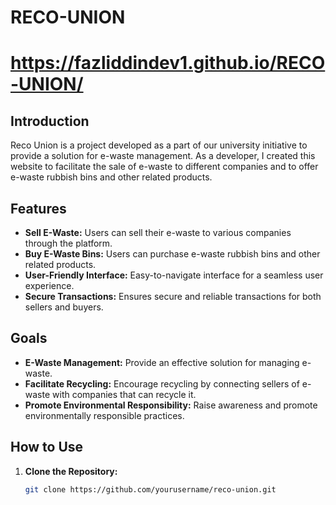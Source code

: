 # RECO-UNION

# https://fazliddindev1.github.io/RECO-UNION/

## Introduction

Reco Union is a project developed as a part of our university initiative to provide a solution for e-waste management. As a developer, I created this website to facilitate the sale of e-waste to different companies and to offer e-waste rubbish bins and other related products.

## Features

- **Sell E-Waste:** Users can sell their e-waste to various companies through the platform.
- **Buy E-Waste Bins:** Users can purchase e-waste rubbish bins and other related products.
- **User-Friendly Interface:** Easy-to-navigate interface for a seamless user experience.
- **Secure Transactions:** Ensures secure and reliable transactions for both sellers and buyers.

## Goals

- **E-Waste Management:** Provide an effective solution for managing e-waste.
- **Facilitate Recycling:** Encourage recycling by connecting sellers of e-waste with companies that can recycle it.
- **Promote Environmental Responsibility:** Raise awareness and promote environmentally responsible practices.

## How to Use

1. **Clone the Repository:**
   ```bash
   git clone https://github.com/yourusername/reco-union.git
